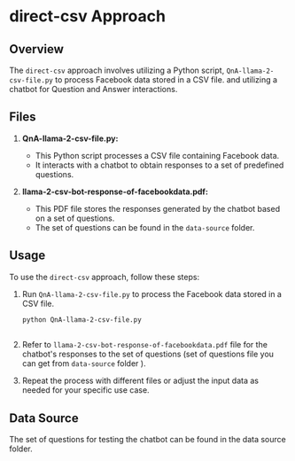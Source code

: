 # direct-csv Approach

## Overview

The `direct-csv` approach involves utilizing a Python script, `QnA-llama-2-csv-file.py` to process Facebook data stored in a CSV file. and utilizing a chatbot for Question and Answer interactions.


## Files

1. **QnA-llama-2-csv-file.py:**
   - This Python script processes a CSV file containing Facebook data.
   - It interacts with a chatbot to obtain responses to a set of predefined questions.

2. **llama-2-csv-bot-response-of-facebookdata.pdf:**
   - This PDF file stores the responses generated by the chatbot based on a set of questions.
   - The set of questions can be found in the `data-source` folder.

## Usage

To use the `direct-csv` approach, follow these steps:

1. Run `QnA-llama-2-csv-file.py` to process the Facebook data stored in a CSV file.
   
   ```bash
   python QnA-llama-2-csv-file.py
  
3. Refer to `llama-2-csv-bot-response-of-facebookdata.pdf` file for the chatbot's responses to the set of questions (set of questions file you can get from `data-source` folder ).

4. Repeat the process with different files or adjust the input data as needed for your specific use case.

## Data Source
The set of questions for testing the chatbot can be found in the data source folder.

